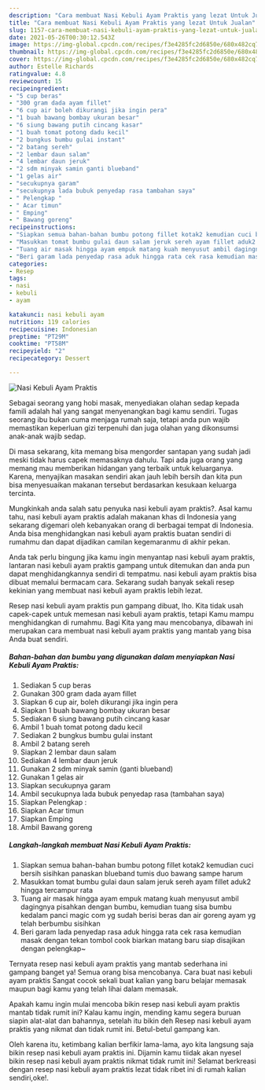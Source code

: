 ```yaml
---
description: "Cara membuat Nasi Kebuli Ayam Praktis yang lezat Untuk Jualan"
title: "Cara membuat Nasi Kebuli Ayam Praktis yang lezat Untuk Jualan"
slug: 1157-cara-membuat-nasi-kebuli-ayam-praktis-yang-lezat-untuk-jualan
date: 2021-05-26T00:30:12.543Z
image: https://img-global.cpcdn.com/recipes/f3e4285fc2d6850e/680x482cq70/nasi-kebuli-ayam-praktis-foto-resep-utama.jpg
thumbnail: https://img-global.cpcdn.com/recipes/f3e4285fc2d6850e/680x482cq70/nasi-kebuli-ayam-praktis-foto-resep-utama.jpg
cover: https://img-global.cpcdn.com/recipes/f3e4285fc2d6850e/680x482cq70/nasi-kebuli-ayam-praktis-foto-resep-utama.jpg
author: Estelle Richards
ratingvalue: 4.8
reviewcount: 15
recipeingredient:
- "5 cup beras"
- "300 gram dada ayam fillet"
- "6 cup air boleh dikurangi jika ingin pera"
- "1 buah bawang bombay ukuran besar"
- "6 siung bawang putih cincang kasar"
- "1 buah tomat potong dadu kecil"
- "2 bungkus bumbu gulai instant"
- "2 batang sereh"
- "2 lembar daun salam"
- "4 lembar daun jeruk"
- "2 sdm minyak samin ganti blueband"
- "1 gelas air"
- "secukupnya garam"
- "secukupnya lada bubuk penyedap rasa tambahan saya"
- " Pelengkap "
- " Acar timun"
- " Emping"
- " Bawang goreng"
recipeinstructions:
- "Siapkan semua bahan-bahan bumbu potong fillet kotak2 kemudian cuci bersih sisihkan panaskan blueband tumis duo bawang sampe harum"
- "Masukkan tomat bumbu gulai daun salam jeruk sereh ayam fillet aduk2 hingga tercampur rata"
- "Tuang air masak hingga ayam empuk matang kuah menyusut ambil dagingnya pisahkan dengan bumbu, kemudian tuang sisa bumbu kedalam panci magic com yg sudah berisi beras dan air goreng ayam yg telah berbumbu sisihkan"
- "Beri garam lada penyedap rasa aduk hingga rata cek rasa kemudian masak dengan tekan tombol cook biarkan matang baru siap disajikan dengan pelengkap~"
categories:
- Resep
tags:
- nasi
- kebuli
- ayam

katakunci: nasi kebuli ayam 
nutrition: 119 calories
recipecuisine: Indonesian
preptime: "PT29M"
cooktime: "PT58M"
recipeyield: "2"
recipecategory: Dessert

---
```



![Nasi Kebuli Ayam Praktis](https://img-global.cpcdn.com/recipes/f3e4285fc2d6850e/680x482cq70/nasi-kebuli-ayam-praktis-foto-resep-utama.jpg)

Sebagai seorang yang hobi masak, menyediakan olahan sedap kepada famili adalah hal yang sangat menyenangkan bagi kamu sendiri. Tugas seorang ibu bukan cuma menjaga rumah saja, tetapi anda pun wajib memastikan keperluan gizi terpenuhi dan juga olahan yang dikonsumsi anak-anak wajib sedap.

Di masa  sekarang, kita memang bisa mengorder santapan yang sudah jadi meski tidak harus capek memasaknya dahulu. Tapi ada juga orang yang memang mau memberikan hidangan yang terbaik untuk keluarganya. Karena, menyajikan masakan sendiri akan jauh lebih bersih dan kita pun bisa menyesuaikan makanan tersebut berdasarkan kesukaan keluarga tercinta. 



Mungkinkah anda salah satu penyuka nasi kebuli ayam praktis?. Asal kamu tahu, nasi kebuli ayam praktis adalah makanan khas di Indonesia yang sekarang digemari oleh kebanyakan orang di berbagai tempat di Indonesia. Anda bisa menghidangkan nasi kebuli ayam praktis buatan sendiri di rumahmu dan dapat dijadikan camilan kegemaranmu di akhir pekan.

Anda tak perlu bingung jika kamu ingin menyantap nasi kebuli ayam praktis, lantaran nasi kebuli ayam praktis gampang untuk ditemukan dan anda pun dapat menghidangkannya sendiri di tempatmu. nasi kebuli ayam praktis bisa dibuat memalui bermacam cara. Sekarang sudah banyak sekali resep kekinian yang membuat nasi kebuli ayam praktis lebih lezat.

Resep nasi kebuli ayam praktis pun gampang dibuat, lho. Kita tidak usah capek-capek untuk memesan nasi kebuli ayam praktis, tetapi Kamu mampu menghidangkan di rumahmu. Bagi Kita yang mau mencobanya, dibawah ini merupakan cara membuat nasi kebuli ayam praktis yang mantab yang bisa Anda buat sendiri.

<!--inarticleads1-->

##### Bahan-bahan dan bumbu yang digunakan dalam menyiapkan Nasi Kebuli Ayam Praktis:

1. Sediakan 5 cup beras
1. Gunakan 300 gram dada ayam fillet
1. Siapkan 6 cup air, boleh dikurangi jika ingin pera
1. Siapkan 1 buah bawang bombay ukuran besar
1. Sediakan 6 siung bawang putih cincang kasar
1. Ambil 1 buah tomat potong dadu kecil
1. Sediakan 2 bungkus bumbu gulai instant
1. Ambil 2 batang sereh
1. Siapkan 2 lembar daun salam
1. Sediakan 4 lembar daun jeruk
1. Gunakan 2 sdm minyak samin (ganti blueband)
1. Gunakan 1 gelas air
1. Siapkan secukupnya garam
1. Ambil secukupnya lada bubuk penyedap rasa (tambahan saya)
1. Siapkan  Pelengkap :
1. Siapkan  Acar timun
1. Siapkan  Emping
1. Ambil  Bawang goreng




<!--inarticleads2-->

##### Langkah-langkah membuat Nasi Kebuli Ayam Praktis:

1. Siapkan semua bahan-bahan bumbu potong fillet kotak2 kemudian cuci bersih sisihkan panaskan blueband tumis duo bawang sampe harum
1. Masukkan tomat bumbu gulai daun salam jeruk sereh ayam fillet aduk2 hingga tercampur rata
1. Tuang air masak hingga ayam empuk matang kuah menyusut ambil dagingnya pisahkan dengan bumbu, kemudian tuang sisa bumbu kedalam panci magic com yg sudah berisi beras dan air goreng ayam yg telah berbumbu sisihkan
1. Beri garam lada penyedap rasa aduk hingga rata cek rasa kemudian masak dengan tekan tombol cook biarkan matang baru siap disajikan dengan pelengkap~




Ternyata resep nasi kebuli ayam praktis yang mantab sederhana ini gampang banget ya! Semua orang bisa mencobanya. Cara buat nasi kebuli ayam praktis Sangat cocok sekali buat kalian yang baru belajar memasak maupun bagi kamu yang telah lihai dalam memasak.

Apakah kamu ingin mulai mencoba bikin resep nasi kebuli ayam praktis mantab tidak rumit ini? Kalau kamu ingin, mending kamu segera buruan siapin alat-alat dan bahannya, setelah itu bikin deh Resep nasi kebuli ayam praktis yang nikmat dan tidak rumit ini. Betul-betul gampang kan. 

Oleh karena itu, ketimbang kalian berfikir lama-lama, ayo kita langsung saja bikin resep nasi kebuli ayam praktis ini. Dijamin kamu tiidak akan nyesel bikin resep nasi kebuli ayam praktis nikmat tidak rumit ini! Selamat berkreasi dengan resep nasi kebuli ayam praktis lezat tidak ribet ini di rumah kalian sendiri,oke!.

